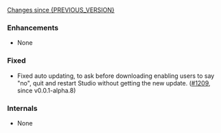 [Changes since {PREVIOUS_VERSION}](https://github.com/realm/realm-studio/compare/{PREVIOUS_VERSION}...{CURRENT_VERSION})

### Enhancements

- None

### Fixed

- Fixed auto updating, to ask before downloading enabling users to say "no", quit and restart Studio without getting the new update. ([#1209](https://github.com/realm/realm-studio/pull/1209), since v0.0.1-alpha.8)

### Internals

- None
